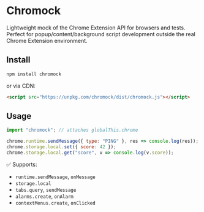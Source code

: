# Chromock

Lightweight mock of the Chrome Extension API for browsers and tests.  
Perfect for popup/content/background script development outside the real Chrome Extension environment.

## Install

```bash
npm install chromock
```

or via CDN:
```html
<script src="https://unpkg.com/chromock/dist/chromock.js"></script>
```

## Usage

```js
import "chromock"; // attaches globalThis.chrome

chrome.runtime.sendMessage({ type: "PING" }, res => console.log(res));
chrome.storage.local.set({ score: 42 });
chrome.storage.local.get("score", v => console.log(v.score));
```

✅ Supports:
- `runtime.sendMessage`, `onMessage`
- `storage.local`
- `tabs.query`, `sendMessage`
- `alarms.create`, `onAlarm`
- `contextMenus.create`, `onClicked`
